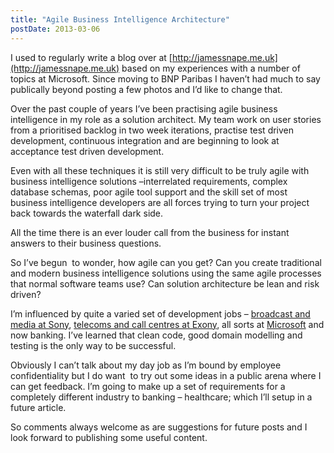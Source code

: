 ```yaml
---
title: "Agile Business Intelligence Architecture"
postDate: 2013-03-06
---
```


I used to regularly write a blog over at [http://jamessnape.me.uk](http://jamessnape.me.uk) based on my experiences with a number of topics at Microsoft. Since moving to BNP Paribas I haven’t had much to say publically beyond posting a few photos and I’d like to change that.

Over the past couple of years I’ve been practising agile business intelligence in my role as a solution architect. My team work on user stories from a prioritised backlog in two week iterations, practise test driven development, continuous integration and are beginning to look at acceptance test driven development.

Even with all these techniques it is still very difficult to be truly agile with business intelligence solutions –interrelated requirements, complex database schemas, poor agile tool support and the skill set of most business intelligence developers are all forces trying to turn your project back towards the waterfall dark side.

All the time there is an ever louder call from the business for instant answers to their business questions.

So I’ve begun  to wonder, how agile can you get? Can you create traditional and modern business intelligence solutions using the same agile processes that normal software teams use? Can solution architecture be lean and risk driven?

I’m influenced by quite a varied set of development jobs – [broadcast and media at Sony](http://www.sony.co.uk/pro/hub/home), [telecoms and call centres at Exony](http://www.exony.com/), all sorts at [Microsoft](http://www.microsoft.com/microsoftservices/en/uk/home.aspx) and now banking. I’ve learned that clean code, good domain modelling and testing is the only way to be successful.

Obviously I can’t talk about my day job as I’m bound by employee confidentiality but I do want  to try out some ideas in a public arena where I can get feedback. I’m going to make up a set of requirements for a completely different industry to banking – healthcare; which I’ll setup in a future article.

So comments always welcome as are suggestions for future posts and I look forward to publishing some useful content.
